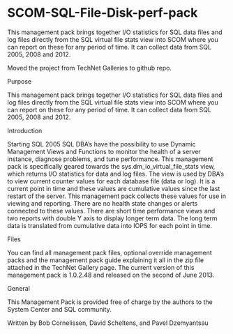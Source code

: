 # SCOM-SQL-File-Disk-perf-pack
This management pack brings together I/O statistics for SQL data files and log files directly from the SQL virtual file stats view into SCOM where you can report on these for any period of time. It can collect data from SQL 2005, 2008 and 2012.

Moved the project from TechNet Galleries to github repo.

Purpose

This management pack brings together I/O statistics for SQL data files and log files directly from the SQL virtual file stats view into SCOM where you can report on these for any period of time. It can collect data from SQL 2005, 2008 and 2012.


Introduction

Starting SQL 2005 SQL DBA’s have the possibility to use Dynamic Management Views and Functions to monitor the health of a server instance, diagnose problems, and tune performance. This management pack is specifically geared towards the sys.dm_io_virtual_file_stats view, which returns I/O statistics for data and log files. The view is used by DBA’s to view current counter values for each database file (data or log). It is a current point in time and these values are cumulative values since the last restart of the server. This management pack collects these values for use in viewing and reporting. There are no health state changes or alerts connected to these values. There are short time performance views and two reports with double Y axis to display longer term data. The long term data is translated from cumulative data into IOPS for each point in time.

Files

You can find all management pack files, optional override management packs and the management pack guide explaining it all in the zip file attached in the TechNet Gallery page. The current version of this management pack is 1.0.2.48 and released on
the second of June 2013.


General

This Management Pack is provided free of charge by the authors to the System Center and SQL community.

Written by Bob Cornelissen, David Scheltens, and Pavel Dzemyantsau
